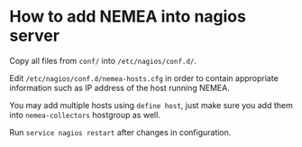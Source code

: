 # How to add NEMEA into nagios server

Copy all files from `conf/` into `/etc/nagios/conf.d/`.

Edit `/etc/nagios/conf.d/nemea-hosts.cfg` in order to contain
appropriate information such as IP address of the host running
NEMEA.

You may add multiple hosts using `define host`, just make sure you
add them into `nemea-collectors` hostgroup as well.

Run `service nagios restart` after changes in configuration.

